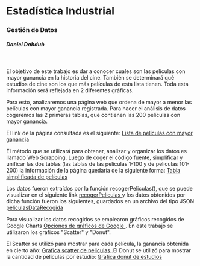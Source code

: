 <html>

<h1> Estadística Industrial </h1>
<h3> Gestión de Datos </h3>
<h5> Daniel Dabdub </h5>
<br>

<p> El objetivo de este trabajo es dar a conocer cuales son las películas con mayor ganancia en la historia del cine. También se determinará qué estudios de cine son los que  más películas de esta lista tienen. Toda esta información será reflejada en 2 diferentes gráficas.  </p> 

<p>Para esto, analizaremos una página web que ordena de mayor a menor las películas con mayor ganancia registrada. Para hacer el análisis de datos cogeremos las 2 primeras tablas, que contienen las 200 películas con mayor ganancia.</p>
<p>El link de la página consultada es el siguiente: <a href= "https://www.boxofficemojo.com/alltime/domestic.htm"> Lista de películas con mayor ganancia </a> </p> 

<p> El método que se utilizará para obtener, analizar y organizar los datos es llamado Web Scrapping. Luego de coger el código fuente, simplificar y unificar las dos tablas (las tablas de las peliculas 1-100 y de peliculas 101-200) la información de la página quedaría de la siguiente forma: <a href= "https://danieldabdub.github.io/practicaDatos/Peliculas/tablaPeliculas.html" > Tabla simplificada de películas </a> </p>
  
<p> Los datos fueron extraídos por la función recogerPeliculas(), que se puede visualizar en el siguiente link <a href= "https://danieldabdub.github.io/practicaDatos/Peliculas/recogerPeliculas.js"  > recogerPeliculas </a>  y los datos obtenidos por dicha función fueron los siguientes, guardados en un archivo del tipo JSON <a href= "peliculasData4.js"> peliculasDataRecogida </a></p>

<p> Para visualizar los datos recogidos se emplearon gráficos recogidos de Google Charts <a href= "https://developers.google.com/chart/interactive/docs/gallery" > Opciones de gráficos de Google <a>. En este trabajo se utilizaron los gráficos "Scatter" y "Donut". 
  
  El Scatter se utilizó para mostrar para cada película, la ganancia obtenida en cierto año: <a href= "https://danieldabdub.github.io/practicaDatos/Peliculas/peliculasScatterGoogle.html"> Grafica scatter de peliculas </a>
  .El Donut se utilizó para mostrar la cantidad de películas por estudio: <a href ="https://danieldabdub.github.io/practicaDatos/Peliculas/peliculasDonutGoogle.html"> Grafica donut de estudios </a>

  

